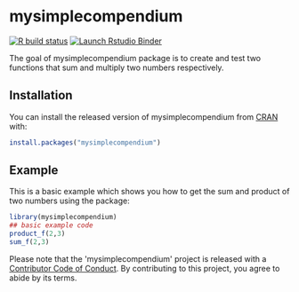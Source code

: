 
# mysimplecompendium

<!-- badges: start -->
[![R build status](https://github.com/Pradeepprabhakar92/mysimplecompendium/workflows/R-CMD-check/badge.svg)](https://github.com/Pradeepprabhakar92/mysimplecompendium/actions)
[![Launch Rstudio Binder](http://mybinder.org/badge_logo.svg)](https://mybinder.org/v2/gh/Pradeepprabhakar92/mysimplecompendium/master?urlpath=rstudio)
<!-- badges: end -->

The goal of mysimplecompendium package is to create and test two functions that sum and multiply two numbers respectively.

## Installation

You can install the released version of mysimplecompendium from [CRAN](https://CRAN.R-project.org) with:

``` r
install.packages("mysimplecompendium")
```

## Example

This is a basic example which shows you how to get the sum and product of two numbers using the package:

``` r
library(mysimplecompendium)
## basic example code
product_f(2,3)
sum_f(2,3)
```

Please note that the 'mysimplecompendium' project is released with a
[Contributor Code of Conduct](CODE_OF_CONDUCT.md).
By contributing to this project, you agree to abide by its terms.

